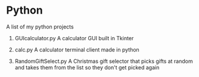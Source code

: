 # Python
A list of my python projects


1) GUIcalculator.py
A calculator GUI built in Tkinter

2) calc.py
A calculator terminal client made in python

3) RandomGiftSelect.py
A Christmas gift selector that picks gifts at random and takes them from the list so they don't get picked again
